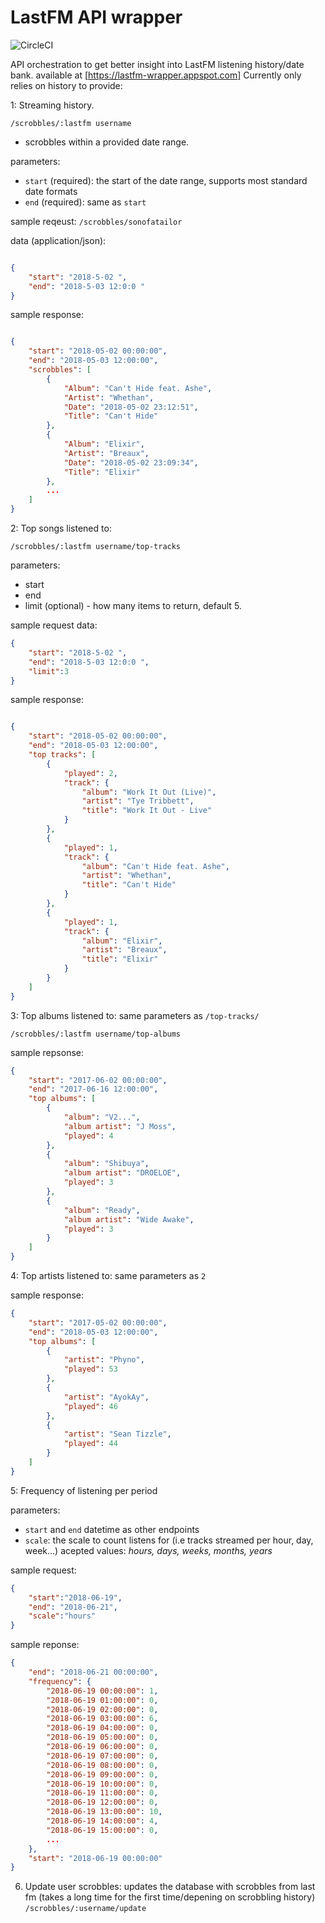 # LastFM API wrapper

![CircleCI](https://circleci.com/gh/dshomoye/lastfm-visualizer.svg?style=svg&circle-token=bfe9a145894b73da27fbe342d038da72fe6c9e79)

API orchestration to get better insight into LastFM listening history/date bank.
available at [https://lastfm-wrapper.appspot.com]
Currently only relies on history to provide:

1: Streaming history.

`/scrobbles/:lastfm username`

- scrobbles within a provided date range.

parameters:

- `start` (required): the start of the date range, supports most standard date formats
- `end` (required): same as `start`

sample reqeust:
`/scrobbles/sonofatailor`

data (application/json):

```json

{
    "start": "2018-5-02 ",
    "end": "2018-5-03 12:0:0 "
}
```

sample response:

```json

{
    "start": "2018-05-02 00:00:00",
    "end": "2018-05-03 12:00:00",
    "scrobbles": [
        {
            "Album": "Can't Hide feat. Ashe",
            "Artist": "Whethan",
            "Date": "2018-05-02 23:12:51",
            "Title": "Can't Hide"
        },
        {
            "Album": "Elixir",
            "Artist": "Breaux",
            "Date": "2018-05-02 23:09:34",
            "Title": "Elixir"
        },
        ...
    ]
}
```

2: Top songs listened to:

`/scrobbles/:lastfm username/top-tracks`

parameters:

- start
- end
- limit (optional) - how many items to return, default 5.

sample request data:

```json
{
    "start": "2018-5-02 ",
    "end": "2018-5-03 12:0:0 ",
    "limit":3
}

```

sample response:

```json

{
    "start": "2018-05-02 00:00:00",
    "end": "2018-05-03 12:00:00",
    "top tracks": [
        {
            "played": 2,
            "track": {
                "album": "Work It Out (Live)",
                "artist": "Tye Tribbett",
                "title": "Work It Out - Live"
            }
        },
        {
            "played": 1,
            "track": {
                "album": "Can't Hide feat. Ashe",
                "artist": "Whethan",
                "title": "Can't Hide"
            }
        },
        {
            "played": 1,
            "track": {
                "album": "Elixir",
                "artist": "Breaux",
                "title": "Elixir"
            }
        }
    ]
}

```

3: Top albums listened to:
same parameters as `/top-tracks/`

`/scrobbles/:lastfm username/top-albums`

sample repsonse:

```json
{
    "start": "2017-06-02 00:00:00",
    "end": "2017-06-16 12:00:00",
    "top albums": [
        {
            "album": "V2...",
            "album artist": "J Moss",
            "played": 4
        },
        {
            "album": "Shibuya",
            "album artist": "DROELOE",
            "played": 3
        },
        {
            "album": "Ready",
            "album artist": "Wide Awake",
            "played": 3
        }
    ]
}
```

4: Top artists listened to:
same parameters as `2`

sample response:

```json
{
    "start": "2017-05-02 00:00:00", 
    "end": "2018-05-03 12:00:00",
    "top albums": [
        {
            "artist": "Phyno",
            "played": 53
        },
        {
            "artist": "AyokAy",
            "played": 46
        },
        {
            "artist": "Sean Tizzle",
            "played": 44
        }
    ]
}
```

5: Frequency of listening per period

parameters:

- `start` and `end` datetime as other endpoints
- `scale`: the scale to count listens for (i.e tracks streamed per hour, day, week...)
    acepted values: *hours, days, weeks, months, years*

sample request:

```json
{
    "start":"2018-06-19",
    "end": "2018-06-21",
    "scale":"hours"
}
```

sample reponse:

```json
{
    "end": "2018-06-21 00:00:00",
    "frequency": {
        "2018-06-19 00:00:00": 1,
        "2018-06-19 01:00:00": 0,
        "2018-06-19 02:00:00": 0,
        "2018-06-19 03:00:00": 6,
        "2018-06-19 04:00:00": 0,
        "2018-06-19 05:00:00": 0,
        "2018-06-19 06:00:00": 0,
        "2018-06-19 07:00:00": 0,
        "2018-06-19 08:00:00": 0,
        "2018-06-19 09:00:00": 0,
        "2018-06-19 10:00:00": 0,
        "2018-06-19 11:00:00": 0,
        "2018-06-19 12:00:00": 0,
        "2018-06-19 13:00:00": 10,
        "2018-06-19 14:00:00": 4,
        "2018-06-19 15:00:00": 0,
        ...
    },
    "start": "2018-06-19 00:00:00"
}
```

6. Update user scrobbles: updates the database with scrobbles from last fm (takes a long time for the first time/depening on scrobbling history)
`/scrobbles/:username/update`
